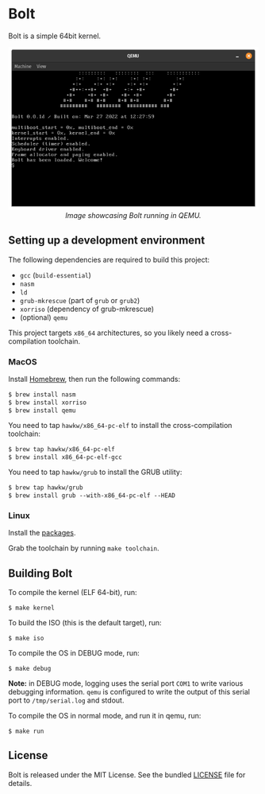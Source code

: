 Bolt
====

Bolt is a simple 64bit kernel.

<p align="center">
    <img src="doc/BoltOS.png" /><br>
    <em>Image showcasing Bolt running in QEMU.</em>
</p>

## Setting up a development environment

The following dependencies are required to build this project:

* `gcc` (`build-essential`)
* `nasm`
* `ld`
* `grub-mkrescue` (part of `grub` or `grub2`)
* `xorriso` (dependency of grub-mkrescue)
* (optional) `qemu`

This project targets `x86_64` architectures, so you likely need a cross-compilation toolchain.

### MacOS

Install [Homebrew](https://brew.sh/), then run the following commands:

    $ brew install nasm
    $ brew install xorriso
    $ brew install qemu

You need to tap `hawkw/x86_64-pc-elf` to install the cross-compilation toolchain:

    $ brew tap hawkw/x86_64-pc-elf
    $ brew install x86_64-pc-elf-gcc

You need to tap `hawkw/grub` to install the GRUB utility:

    $ brew tap hawkw/grub
    $ brew install grub --with-x86_64-pc-elf --HEAD

### Linux

Install the [packages](#setting-up-a-development-environment).

Grab the toolchain by running `make toolchain`.

## Building Bolt

To compile the kernel (ELF 64-bit), run:

    $ make kernel

To build the ISO (this is the default target), run:

    $ make iso

To compile the OS in DEBUG mode, run:

    $ make debug

**Note:** in DEBUG mode, logging uses the serial port `COM1` to write various debugging information. `qemu` is configured to write the output of this serial port to `/tmp/serial.log` and stdout.

To compile the OS in normal mode, and run it in qemu, run:

    $ make run

## License

Bolt is released under the MIT License. See the bundled [LICENSE](LICENSE.md) file for details.